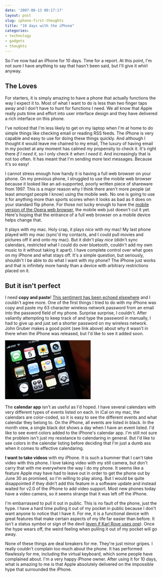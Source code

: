 ```yaml
---
date: '2007-08-13 00:17:17'
layout: post
slug: iphone-first-thoughts
title: "10 days with the iPhone"
categories:
- technology
- gadgets
- thoughts
---
```


So I've now had an iPhone for 10 days. Time for a report. At this point, I'm not sure I have anything to say that hasn't been said, but I'll give it whirl anyway.

## The Loves

For starters, it is simply amazing to have a phone that actually functions the way I expect it to. Most of what I want to do is less than two finger taps away and I don't have to hunt for functions I need. We all know that Apple really puts time and effort into user interface design and they have delivered a rich interface on this phone.

I've noticed that I'm less likely to get on my laptop when I'm at home to do simple things like checking email or reading RSS feeds. The iPhone is very capable and easy to use for doing these things quickly. And although I thought it would leave me chained to my email, The luxury of having email in my pocket at any moment has calmed my propensity to check it. It's right there _if I need it_, so I only check it _when I need it_. And increasingly that is not too often. It has meant that I'm sending more text messages. Because it's so easy!

I cannot stress enough how handy it is having a full web browser on your phone. On my previous phone, I struggled to use the mobile web browser because it looked like an ad-supported, poorly written piece of shareware from 1997. This is a major reason why I think there aren't more people (at least amongst people I know) using the mobile web. No one is going to use it for anything more than sports scores when it looks as bad as it does on your standard flip phone. For those not lucky enough to have the [mobile version of the Opera web browser](http://www.opera.com/products/mobile/), the mobile web just doesn't cut it yet. Here's hoping that the entrance of a full web browser on a mobile device helps change that.

It plays with my mac. Holy crap, it plays _nice_ with my mac! My last phone played with my mac (sync'd my contacts, and I could pull movies and pictures off it and onto my mac). But it didn't play _nice_ (didn't sync calendars, restricted what I could do over bluetooth, couldn't add my own music to it without taking it apart). I have complete control over what goes on my iPhone and what stays off. It's a simple question, but seriously, shouldn't I be able to do what I want with my phone? The iPhone just works and that is infinitely more handy than a device with arbitrary restrictions placed on it.

## But it isn't perfect

I need **copy and paste**! [This sentiment has been echoed elsewhere](http://daringfireball.net/2007/08/clipboard_and_arrows) and I couldn't agree more. One of the first things I tried to do with my iPhone was copy and paste my 63 character wireless network password from an email into the password field of my phone. Surprise surprise, I couldn't. After valiantly attempting to keep track of and type the password in manually, I had to give up and just set a shorter password on my wireless network. John Gruber makes a good point (see link above) about why it wasn't in there when the iPhone was released, but I'd like to see it added soon.

![Photo of the iPhone front screen](/assets/images/2007/08/iphone_two.jpg)

The **calendar app** isn't as useful as I'd hoped. I have several calendars with very different types of events listed on each. In iCal on my mac, the calendars are color-coded, so it is easy to see the different events and what calendar they belong to. On the iPhone, all events are listed in black. In the month view, a single black dot shows a day when I have an event listed. I'd like to see event colors added to the iPhone's calendar app. I'm still not sure the problem isn't just my resistance to calendaring in general. But I'd like to see colors in the calendar listing before deciding that I'm just a dumb ass when it comes to effective calendaring.

**I want to take videos** with my iPhone. It is such a bummer that I can't take video with this phone. I love taking video with my still camera, but don't carry that with me everywhere the way I do my phone. It seems like a feature Apple may have had to leave out in order to get the phone out by June 30 as promised, so I'm willing to play along. But I would be quite disappointed if they didn't add this feature in a software update and instead waited for v2.0 of the iPhone to add video support. Most new phones today have a video camera, so it seems strange that it was left off the iPhone.

I'm embarrassed to pull it out in public. This is no fault of the phone, just the hype. I have a hard time pulling it out of my pocket in public because I don't want anyone to notice that I have it. For me, it is a functional device with great features that make certain aspects of my life far easier than before. It isn't a status symbol or sign of the devil ([even if Karl Rove uses one](http://www.time.com/time/politics/whitehouse/photos/0,27424,1650240,00.html)). Once the hype wears off, the weird feeling when pulling it out of my pocket will go away.

None of these things are deal breakers for me. They're just minor gripes. I really couldn't complain too much about the phone. It has performed flawlessly for me, including the virtual keyboard, which some people have complained about. I'm a very happy iPhone owner. After using it for 10 days, what is amazing to me is that Apple absolutely delivered on the impossible hype that surrounded the iPhone.

